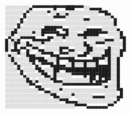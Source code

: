 ░░░░░░░░▄▀▀▀▀▀▀▀█▀▀▀███▀▀▀░░▄▄▄▄
░░░░░░▄▀░░░░░░▀░░▄░░▄░░░░░░░░░░▀▀█▄
░░░░░▄▀░░░░░░░░░▀▀▀▀░░░░░░▄▄░░░░░░░▀▄
░░░░▄▀░░░░░░░░░░░░░░░░░░░░░░░░░░░░░░█
░░░▄▀░░░░░░░▄████▀▀▄▄░░░░░░▄▄▄▄▄░░░░░▄
░░█▀░░░░░▀░░█▀▀▀▀█▄▄█░░░▄▄█████▀▀▀░░░░█
▄▀▄░▄▀▀▀▀█▄▄▄▄█▀░░░▀░░░░░░▀░░░░░░▄▄▄░░▀█
█░░█▀░░█▄░░░▀░░░░░░░░░░░░░█▄░░▀▀▀░░░░░░█
█░▄█▄▀▀▄░▀▀▄▄░░░░░█▀▀▄▄░░░░██░░░░▄█░░░▄█
░▄░░▀░░█▄▄░░▀▀▀█▄▄▀▀▀░░░▄▄█▀░░░░▄██░░░█
░░█░░░░░██▀██▄░░░█▀▀▀██▄▄▄▄▄▄██▀▀░█░░█
░░░▀▄░░░░▀▄░▀▀▀█▄█▄▄░░█░░░█░░░█▄▄▄█░░█
░░░░▀▄░░░░▀█▄░░░██▀▀███████████████░░█
░░░░░▀▄░░░░░▀█▄░█░░░░░▀▀▀▀█▀██▀████░░█
░░░░░░░█▄░▄░░░░▀█▄▄░░░░░░░░░█▀▄█▄█▀░░█
░░░░░░░░▀▀▄▄░░░░░░░▀▀▀▀▀▀▀▀▀▀▀▀▀░▄░░░█
░░░░░░░░░░░▀▀▄▄░░░▀░░░░░░░░░░░░░░░░░░▀█
░░░░░░░░░░░░░░░▀█▄░░░░▀░░░░░░▄▄▄▄░░░░▄█
░░░░░░░░░░░░░░░░░░▀▀█▄▄▄░░░░░░░░░░░░▄▀
░░░░░░░░░░░░░░░░░░░░░░░▀▀▀▀▄▄▄▄▄▄▄▀▀
